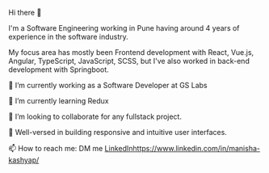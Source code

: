 Hi there 👋


I'm a Software Engineering working in Pune having around 4 years of experience in the software industry.

My focus area has mostly been Frontend development with React, Vue.js, Angular, TypeScript, JavaScript, SCSS, but I've also worked in back-end development with Springboot.

🔭 I’m currently working as a Software Developer at GS Labs

🌱 I’m currently learning Redux

👯 I’m looking to collaborate for any fullstack project.

💬 Well-versed in building responsive and intuitive user interfaces.

📫 How to reach me: DM me [LinkedIn](https://www.linkedin.com/in/manisha-kashyap/)https://www.linkedin.com/in/manisha-kashyap/
